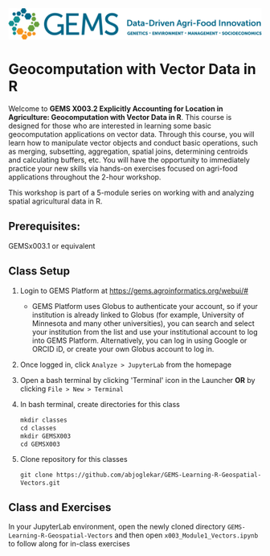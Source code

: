 <img src="images/GEMS long.png" width=600 alt="GEMS Logo" title="GEMS" />

# Geocomputation with Vector Data in R

Welcome to **GEMS X003.2 Explicitly Accounting for Location in Agriculture: Geocomputation with Vector Data in R**. This course is designed for those who are interested in learning some basic geocomputation applications on vector data. Through this course, you will learn how to manipulate vector objects and conduct basic operations, such as merging, subsetting, aggregation, spatial joins, determining centroids and calculating buffers, etc. You will have the opportunity to immediately practice your new skills via hands-on exercises focused on agri-food applications throughout the 2-hour workshop.   

This workshop is part of a 5-module series on working with and analyzing spatial agricultural data in R.  

## Prerequisites: 
GEMSx003.1 or equivalent  


## Class Setup
1. Login to GEMS Platform at https://gems.agroinformatics.org/webui/#
    - GEMS Platform uses Globus to authenticate your account, so if your institution is already linked to Globus (for example, University of Minnesota and many other universities), you can search and select your institution from the list and use your institutional account to log into GEMS Platform. Alternatively, you can log in using Google or ORCID iD, or create  your own Globus account to log in.   

1. Once logged in, click `Analyze > JupyterLab` from the homepage

1. Open a bash terminal by clicking 'Terminal' icon in the Launcher **OR** by clicking `File > New > Terminal`

1. In bash terminal, create directories for this class  
    ```shell
    mkdir classes  
    cd classes  
    mkdir GEMSX003  
    cd GEMSX003
    ```  
1. Clone repository for this classes  
    ```shell
    git clone https://github.com/abjoglekar/GEMS-Learning-R-Geospatial-Vectors.git
    ```

## Class and Exercises
In your JupyterLab environment, open the newly cloned directory `GEMS-Learning-R-Geospatial-Vectors` and then open `x003_Module1_Vectors.ipynb` to follow along for in-class exercises 
